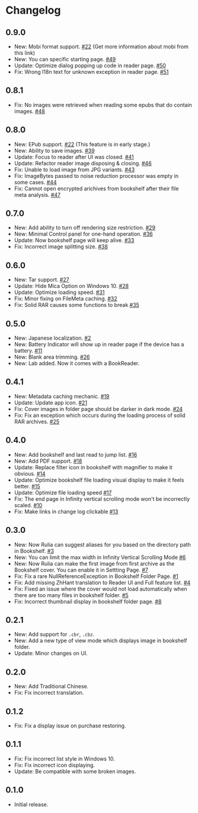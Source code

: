 # Changelog

## 0.9.0
 - New: Mobi format support. [#22](https://github.com/LancerComet/RuliaReader/issues/22) (Get more information about mobi from this link)
 - New: You can specific starting page. [#49](https://github.com/LancerComet/RuliaReader/issues/49)
 - Update: Optimize dialog popping up code in reader page. [#50](https://github.com/LancerComet/RuliaReader/issues/50)
 - Fix: Wrong I18n text for unknown exception in reader page. [#51](https://github.com/LancerComet/RuliaReader/issues/51)

## 0.8.1
 - Fix: No images were retrieved when reading some epubs that do contain images. [#48](https://github.com/LancerComet/RuliaReader/issues/48)

## 0.8.0
 - New: EPub support. [#22](https://github.com/LancerComet/RuliaReader/issues/22) (This feature is in early stage.)
 - New: Ability to save images. [#39](https://github.com/LancerComet/RuliaReader/issues/39)
 - Update: Focus to reader after UI was closed. [#41](https://github.com/LancerComet/RuliaReader/issues/41)
 - Update: Refactor reader image disposing & closing. [#46](https://github.com/LancerComet/RuliaReader/issues/46)
 - Fix: Unable to load image from JPG variants. [#43](https://github.com/LancerComet/RuliaReader/issues/43)
 - Fix: ImageBytes passed to noise reduction processor was empty in some cases. [#44](https://github.com/LancerComet/RuliaReader/issues/44)
 - Fix: Cannot open encrypted arichives from bookshelf after their file meta analysis. [#47](https://github.com/LancerComet/RuliaReader/issues/47)

## 0.7.0
 - New: Add ability to turn off rendering size restriction. [#29](https://github.com/LancerComet/RuliaReader/issues/29)
 - New: Minimal Control panel for one-hand operation. [#36](https://github.com/LancerComet/RuliaReader/issues/36)
 - Update: Now bookshelf page will keep alive. [#33](https://github.com/LancerComet/RuliaReader/issues/33)
 - Fix: Incorrect image splitting size. [#38](https://github.com/LancerComet/RuliaReader/issues/38)

## 0.6.0
 - New: Tar support. [#27](https://github.com/LancerComet/RuliaReader/issues/27)
 - Update: Hide Mica Option on Windows 10. [#28](https://github.com/LancerComet/RuliaReader/issues/28)
 - Update: Optimize loading speed. [#31](https://github.com/LancerComet/RuliaReader/issues/31)
 - Fix: Minor fixing on FileMeta caching. [#32](https://github.com/LancerComet/RuliaReader/issues/32)
 - Fix: Solid RAR causes some functions to break [#35](https://github.com/LancerComet/RuliaReader/issues/35)

## 0.5.0
 - New: Japanese localization. [#2](https://github.com/LancerComet/RuliaReader/issues/2)
 - New: Battery Indicator will show up in reader page if the device has a battery. [#11](https://github.com/LancerComet/RuliaReader/issues/11)
 - New: Blank area trimming. [#26](https://github.com/LancerComet/RuliaReader/issues/26)
 - New: Lab added. Now it comes with a BookReader.

## 0.4.1
 - New: Metadata caching mechanic. [#19](https://github.com/LancerComet/RuliaReader/issues/19)
 - Update: Update app icon. [#21](https://github.com/LancerComet/RuliaReader/issues/21)
 - Fix: Cover images in folder page should be darker in dark mode. [#24](https://github.com/LancerComet/RuliaReader/issues/24)
 - Fix: Fix an exception which occurs during the loading process of solid RAR archives. [#25](https://github.com/LancerComet/RuliaReader/issues/25)

## 0.4.0
 - New: Add bookshelf and last read to jump list. [#16](https://github.com/LancerComet/RuliaReader/issues/16)
 - New: Add PDF support. [#18](https://github.com/LancerComet/RuliaReader/issues/18)
 - Update: Replace filter icon in bookshelf with magnifier to make it obvious. [#14](https://github.com/LancerComet/RuliaReader/issues/14)
 - Update: Optimize bookshelf file loading visual display to make it feels better. [#15](https://github.com/LancerComet/RuliaReader/issues/15)
 - Update: Optimize file loading speed [#17](https://github.com/LancerComet/RuliaReader/issues/17)
 - Fix: The end page in Infinity vertical scrolling mode won't be incorrectly scaled. [#10](https://github.com/LancerComet/RuliaReader/issues/10)
 - Fix: Make links in change log clickable [#13](https://github.com/LancerComet/RuliaReader/issues/13)

## 0.3.0
 - New: Now Rulia can suggest aliases for you based on the directory path in Bookshelf. [#3](https://github.com/LancerComet/RuliaReader/issues/3)
 - New: You can limit the max width in Infinity Vertical Scrolling Mode [#6](https://github.com/LancerComet/RuliaReader/issues/6)
 - New: Now Rulia can make the first image from first archive as the Bookshelf cover. You can enable it in Settting Page. [#7](https://github.com/LancerComet/RuliaReader/issues/7)
 - Fix: Fix a rare NullReferenceException in Bookshelf Folder Page. [#1](https://github.com/LancerComet/RuliaReader/issues/1)
 - Fix: Add missing ZhHant translation to Reader UI and Full feature list. [#4](https://github.com/LancerComet/RuliaReader/issues/4)
 - Fix: Fixed an issue where the cover would not load automatically when there are too many files in bookshelf folder. [#5](https://github.com/LancerComet/RuliaReader/issues/5)
 - Fix: Incorrect thumbnail display in bookshelf folder page. [#8](https://github.com/LancerComet/RuliaReader/issues/8)

## 0.2.1
 - New: Add support for `.cbr`, `.cbz`.
 - New: Add a new type of view mode which displays image in bookshelf folder.
 - Update: Minor changes on UI.

## 0.2.0
 - New: Add Traditional Chinese.
 - Fix: Fix incorrect translation.

## 0.1.2
 - Fix: Fix a display issue on purchase restoring.

## 0.1.1
 - Fix: Fix incorrect list style in Windows 10.
 - Fix: Fix incorrect icon displaying.
 - Update: Be compatible with some broken images.

## 0.1.0
 - Initial release.
